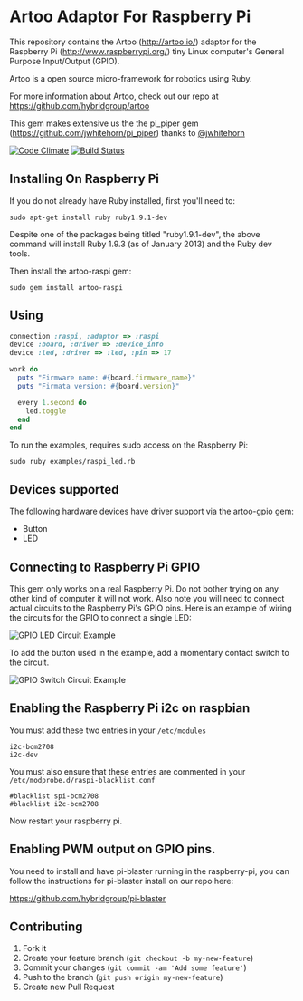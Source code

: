 # Artoo Adaptor For Raspberry Pi

This repository contains the Artoo (http://artoo.io/) adaptor for the Raspberry Pi (http://www.raspberrypi.org/) tiny Linux computer's General Purpose Input/Output (GPIO).

Artoo is a open source micro-framework for robotics using Ruby.

For more information about Artoo, check out our repo at https://github.com/hybridgroup/artoo

This gem makes extensive us the the pi_piper gem (https://github.com/jwhitehorn/pi_piper) thanks to [@jwhitehorn](https://github.com/jwhitehorn)

[![Code Climate](https://codeclimate.com/github/hybridgroup/artoo-raspi.png)](https://codeclimate.com/github/hybridgroup/artoo-raspi) [![Build Status](https://travis-ci.org/hybridgroup/artoo-raspi.png?branch=master)](https://travis-ci.org/hybridgroup/artoo-raspi)

## Installing On Raspberry Pi

If you do not already have Ruby installed, first you'll need to:

```
sudo apt-get install ruby ruby1.9.1-dev
```

Despite one of the packages being titled "ruby1.9.1-dev", the above command will install Ruby 1.9.3 (as of January 2013) and the Ruby dev tools.

Then install the artoo-raspi gem:

```
sudo gem install artoo-raspi
```

## Using

```ruby
connection :raspi, :adaptor => :raspi
device :board, :driver => :device_info
device :led, :driver => :led, :pin => 17

work do
  puts "Firmware name: #{board.firmware_name}"
  puts "Firmata version: #{board.version}"

  every 1.second do
    led.toggle
  end
end
```

To run the examples, requires sudo access on the Raspberry Pi:

```
sudo ruby examples/raspi_led.rb
```

## Devices supported

The following hardware devices have driver support via the artoo-gpio gem:
- Button
- LED

## Connecting to Raspberry Pi GPIO

This gem only works on a real Raspberry Pi. Do not bother trying on any other kind of computer it will not work. Also note you will need to connect actual circuits to the Raspberry Pi's GPIO pins. Here is an example of wiring the circuits for the GPIO to connect a single LED:

![GPIO LED Circuit Example](https://raw.github.com/jwhitehorn/pi_piper/master/examples/morse_code/circuit.png)

To add the button used in the example, add a momentary contact switch to the circuit.

![GPIO Switch Circuit Example](https://raw.github.com/jwhitehorn/pi_piper/master/examples/simple_switch/circuit.png)

## Enabling the Raspberry Pi i2c on raspbian

You must add these two entries in your `/etc/modules`
```
i2c-bcm2708 
i2c-dev
```
You must also ensure that these entries are commented in your `/etc/modprobe.d/raspi-blacklist.conf`
```
#blacklist spi-bcm2708
#blacklist i2c-bcm2708
```
Now restart your raspberry pi.

## Enabling PWM output on GPIO pins.

You need to install and have pi-blaster running in the raspberry-pi,
you can follow the instructions for pi-blaster install on our repo here:

https://github.com/hybridgroup/pi-blaster

## Contributing

1. Fork it
2. Create your feature branch (`git checkout -b my-new-feature`)
3. Commit your changes (`git commit -am 'Add some feature'`)
4. Push to the branch (`git push origin my-new-feature`)
5. Create new Pull Request
